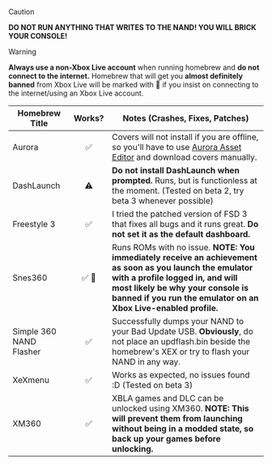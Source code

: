 > [!CAUTION]
> **DO NOT RUN ANYTHING THAT WRITES TO THE NAND! YOU WILL BRICK YOUR CONSOLE!**

> [!WARNING]
> **Always use a non-Xbox Live account** when running homebrew and **do not connect to the internet.**
> Homebrew that will get you **almost definitely banned** from Xbox Live will be marked with 👤 if you insist on connecting to the internet/using an Xbox Live account.

| Homebrew Title          | Works? | Notes (Crashes, Fixes, Patches)                                                                                                                                                                                                                    |
|-------------------------|:------:|---------------------------------------------------------------------------------------------------------------------------------------------------------------------------|
| Aurora                  |   ✅    | Covers will not install if you are offline, so you'll have to use [Aurora Asset Editor](https://github.com/XboxUnity/AuroraAssetEditor/) and download covers manually.   |
| DashLaunch              |   ⚠️   | **Do not install DashLaunch when prompted.** Runs, but is functionless at the moment. (Tested on beta 2, try beta 3 whenever possible)                                    |
| Freestyle 3             |   ✅    | I tried the patched version of FSD 3 that fixes all bugs and it runs great. **Do not set it as the default dashboard.**                                                  |
| Snes360                 |  ✅ 👤  | Runs ROMs with no issue. **NOTE: You immediately receive an achievement as soon as you launch the emulator with a profile logged in, and will most likely be why your console is banned if you run the emulator on an Xbox Live-enabled profile.** |
| Simple 360 NAND Flasher |   ✅    | Successfully dumps your NAND to your Bad Update USB. **Obviously**, do not place an updflash.bin beside the homebrew's XEX or try to flash your NAND in any way.         |
| XeXmenu                 |   ✅    | Works as expected, no issues found :D (Tested on beta 3)                                                                                                                 |
| XM360                   |   ✅    | XBLA games and DLC can be unlocked using XM360. **NOTE: This will prevent them from launching without being in a modded state, so back up your games before unlocking.** | 
